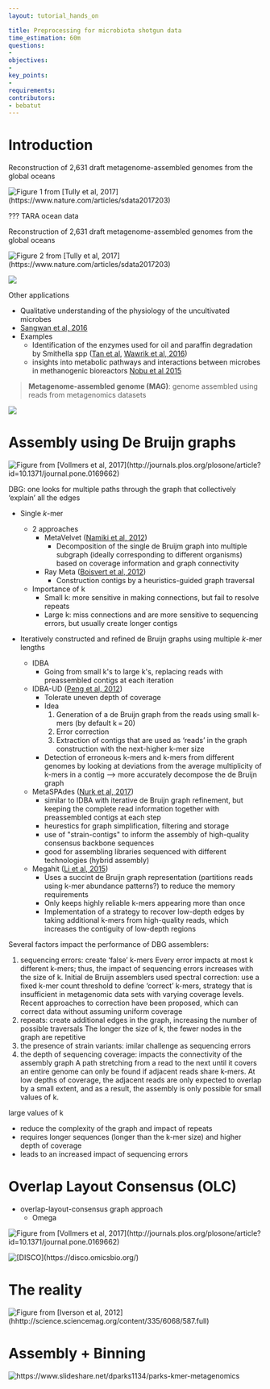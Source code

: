 ```yaml
---
layout: tutorial_hands_on

title: Preprocessing for microbiota shotgun data
time_estimation: 60m
questions:
- 
objectives:
- 
key_points:
- 
requirements:
contributors:
- bebatut
---
```


# Introduction

Reconstruction of 2,631 draft metagenome-assembled genomes from the global oceans

![](images/mag_sampling.jpg "Figure 1 from [Tully et al, 2017](https://www.nature.com/articles/sdata2017203)")

???
TARA ocean data


Reconstruction of 2,631 draft metagenome-assembled genomes from the global oceans

![](images/mag_reconstructed.jpg "Figure 2 from [Tully et al, 2017](https://www.nature.com/articles/sdata2017203)")


![](images/mag_sampling.jpg)

Other applications
- Qualitative understanding of the physiology of the uncultivated microbes
- [Sangwan et al, 2016](https://microbiomejournal.biomedcentral.com/articles/10.1186/s40168-016-0154-5)
- Examples
    - Identification of the enzymes used for oil and paraffin degradation by Smithella spp ([Tan et al](http://genomea.asm.org/content/2/5/e01085-14.short), [Wawrik et al, 2016](http://onlinelibrary.wiley.com/doi/10.1111/1462-2920.13374/full))
    - insights into metabolic pathways and interactions between microbes in methanogenic bioreactors [Nobu et al 2015](https://www.ncbi.nlm.nih.gov/pmc/articles/PMC4511927/)


> **Metagenome-assembled genome (MAG)**: genome assembled using reads from metagenomics datasets

![](images/MetagenomeAssembly.jpg)


# Assembly using De Bruijn graphs

![](images/assembly_de_bruijn.png "Figure from [Vollmers et al, 2017](http://journals.plos.org/plosone/article?id=10.1371/journal.pone.0169662)")


DBG: one looks for multiple paths through the graph that collectively ‘explain’ all the edges

- Single $k$-mer
    - 2 approaches
        -  MetaVelvet ([Namiki et al, 2012](https://doi.org/10.1093/nar/gks678))
            - Decomposition of the single de Bruijm graph into multiple subgraph (ideally corresponding to different organisms) based on coverage information and graph connectivity
        - Ray Meta ([Boisvert et al, 2012](https://doi.org/10.1186/gb-2012-13-12-r122))
            - Construction contigs by a heuristics-guided graph traversal
    - Importance of k
        - Small k: more sensitive in making connections, but fail to resolve repeats
        - Large k: miss connections and are more sensitive to sequencing errors, but usually create longer contigs

- Iteratively constructed and refined de Bruijn graphs using multiple $k$-mer lengths
    - IDBA
        - Going from small k's to large k's, replacing reads with preassembled contigs at each iteration
    - IDBA-UD ([Peng et al, 2012](https://doi.org/10.1093/bioinformatics/bts174))
        - Tolerate uneven depth of coverage
        - Idea
            1. Generation of a de Bruijn graph from the reads using small k-mers (by default k = 20)
            2. Error correction
            3. Extraction of contigs that are used as ‘reads’ in the graph construction with the next-higher k-mer size
        - Detection of erroneous k-mers and k-mers from different genomes by looking at deviations from the average multiplicity of k-mers in a contig --> more accurately decompose the de Bruijn graph
    - MetaSPAdes ([Nurk et al, 2017](http://genome.cshlp.org/content/27/5/824.short))
        - similar to IDBA with iterative de Bruijn graph refinement, but keeping the complete read information together with preassembled contigs at each step
        - heurestics for graph simplification, filtering and storage
        - use of "strain-contigs" to inform the assembly of high-quality consensus backbone sequences
        - good for assembling libraries sequenced with different technologies (hybrid assembly)
    - Megahit ([Li et al, 2015](https://doi.org/10.1093/bioinformatics/btv033))
        - Uses a succint de Bruijn graph representation (partitions reads using k-mer abundance patterns?) to reduce the memory requirements
        - Only keeps highly reliable k-mers appearing more than once
        - Implementation of a strategy to recover low-depth edges by taking additional k-mers from high-quality reads, which increases the contiguity of low-depth regions

Several factors impact the performance of DBG assemblers: 
1. sequencing errors: create ‘false’ k-mers
    Every error impacts at most k different k-mers; thus, the impact of sequencing errors increases with the size of k.
    Initial de Bruijn assemblers used spectral correction: use a fixed k-mer count threshold to define ‘correct’ k-mers, strategy that is insufficient in metagenomic data sets with varying coverage levels. Recent approaches to correction have been proposed, which can correct data without assuming uniform coverage
2. repeats: create additional edges in the graph, increasing the number of possible traversals
    The longer the size of k, the fewer nodes in the graph are repetitive
3. the presence of strain variants: imilar challenge as sequencing errors
4. the depth of sequencing coverage: impacts the connectivity of the assembly graph
    A path stretching from a read to the next until it covers an entire genome can only be found if adjacent reads share k-mers. At low depths of coverage, the adjacent reads are only expected to overlap by a small extent, and as a result, the assembly is only possible for small values of k.

large values of k
- reduce the complexity of the graph and impact of repeats
- requires longer sequences (longer than the k-mer size) and higher depth of coverage
- leads to an increased impact of sequencing errors

# Overlap Layout Consensus (OLC)

- overlap-layout-consensus graph approach
    - Omega

![](images/assembly_olc.png "Figure from [Vollmers et al, 2017](http://journals.plos.org/plosone/article?id=10.1371/journal.pone.0169662)")

![](images/DISCO.png "[DISCO](https://disco.omicsbio.org/)")


# The reality

![](images/metagenome_assembly_reality.jpg "Figure from [Iverson et al, 2012](hhttp://science.sciencemag.org/content/335/6068/587.full)")


# Assembly + Binning

![](images/assembly_binning.png "https://www.slideshare.net/dparks1134/parks-kmer-metagenomics") 